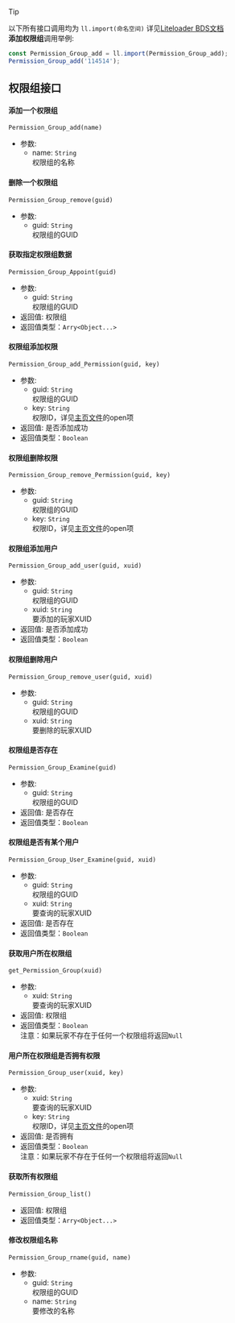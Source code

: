 > [!tip]
> 以下所有接口调用均为 `ll.import(命名空间)` 详见[Liteloader BDS文档](https://docs.litebds.com/zh-Hans/#/LLSEPluginDevelopment/ScriptAPI/Ll?id=%e5%af%bc%e5%85%a5%e5%87%bd%e6%95%b0)     
> **添加权限组**调用举例: 
> ```javascript
> const Permission_Group_add = ll.import(Permission_Group_add);
> Permission_Group_add('114514');
> ```

## 权限组接口

#### 添加一个权限组
`Permission_Group_add(name)`
- 参数:
    - name: `String`  
    权限组的名称

#### 删除一个权限组
`Permission_Group_remove(guid)`
- 参数:  
    - guid: `String`  
    权限组的GUID

#### 获取指定权限组数据
`Permission_Group_Appoint(guid)`
- 参数:  
    - guid: `String`  
    权限组的GUID
- 返回值: 权限组
- 返回值类型：`Arry<Object...>`

#### 权限组添加权限
`Permission_Group_add_Permission(guid, key)`
- 参数:  
    - guid: `String`  
    权限组的GUID
    - key: `String`  
    权限ID，详见[主页文件](./md/Main.md)的open项
- 返回值: 是否添加成功
- 返回值类型：`Boolean`

#### 权限组删除权限
`Permission_Group_remove_Permission(guid, key)`
- 参数:  
    - guid: `String`  
    权限组的GUID
    - key: `String`  
    权限ID，详见[主页文件](./md/Main.md)的open项

#### 权限组添加用户
`Permission_Group_add_user(guid, xuid)`
- 参数:  
    - guid: `String`  
    权限组的GUID
    - xuid: `String`  
    要添加的玩家XUID
- 返回值: 是否添加成功
- 返回值类型：`Boolean`

#### 权限组删除用户
`Permission_Group_remove_user(guid, xuid)`
- 参数:  
    - guid: `String`  
    权限组的GUID 
    - xuid: `String`  
    要删除的玩家XUID

#### 权限组是否存在
`Permission_Group_Examine(guid)`
- 参数:  
    - guid: `String`  
    权限组的GUID 
- 返回值: 是否存在
- 返回值类型：`Boolean`


#### 权限组是否有某个用户
`Permission_Group_User_Examine(guid, xuid)`
- 参数:  
    - guid: `String`  
    权限组的GUID 
    - xuid: `String`  
    要查询的玩家XUID
- 返回值: 是否存在
- 返回值类型：`Boolean`

#### 获取用户所在权限组
`get_Permission_Group(xuid)`
- 参数:  
    - xuid: `String`  
    要查询的玩家XUID
- 返回值: 权限组
- 返回值类型：`Boolean`   
注意：如果玩家不存在于任何一个权限组将返回`Null`

#### 用户所在权限组是否拥有权限
`Permission_Group_user(xuid, key)`
- 参数:  
    - xuid: `String`  
    要查询的玩家XUID
    - key: `String`  
    权限ID，详见[主页文件](./md/Main.md)的open项
- 返回值: 是否拥有
- 返回值类型：`Boolean`  
注意：如果玩家不存在于任何一个权限组将返回`Null`

#### 获取所有权限组
`Permission_Group_list()`
- 返回值:  权限组
- 返回值类型：`Arry<Object...>`

#### 修改权限组名称
`Permission_Group_rname(guid, name)`
- 参数:  
    - guid: `String`  
    权限组的GUID 
    - name: `String`  
    要修改的名称